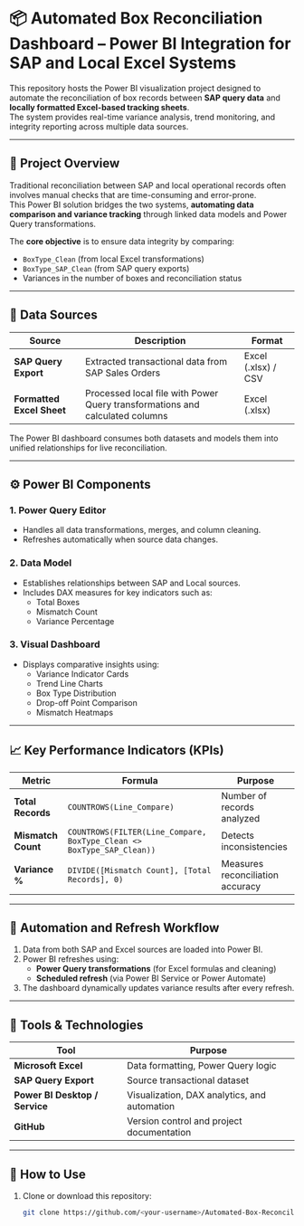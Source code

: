 # 📦 Automated Box Reconciliation Dashboard – Power BI Integration for SAP and Local Excel Systems

This repository hosts the Power BI visualization project designed to automate the reconciliation of box records between **SAP query data** and **locally formatted Excel-based tracking sheets**.  
The system provides real-time variance analysis, trend monitoring, and integrity reporting across multiple data sources.

---

## 🎯 Project Overview

Traditional reconciliation between SAP and local operational records often involves manual checks that are time-consuming and error-prone.  
This Power BI solution bridges the two systems, **automating data comparison and variance tracking** through linked data models and Power Query transformations.

The **core objective** is to ensure data integrity by comparing:
- `BoxType_Clean` (from local Excel transformations)
- `BoxType_SAP_Clean` (from SAP query exports)
- Variances in the number of boxes and reconciliation status

---

## 🧩 Data Sources

| Source | Description | Format |
|--------|--------------|--------|
| **SAP Query Export** | Extracted transactional data from SAP Sales Orders | Excel (.xlsx) / CSV |
| **Formatted Excel Sheet** | Processed local file with Power Query transformations and calculated columns | Excel (.xlsx) |

The Power BI dashboard consumes both datasets and models them into unified relationships for live reconciliation.

---

## ⚙️ Power BI Components

### 1. **Power Query Editor**
- Handles all data transformations, merges, and column cleaning.
- Refreshes automatically when source data changes.

### 2. **Data Model**
- Establishes relationships between SAP and Local sources.
- Includes DAX measures for key indicators such as:
  - Total Boxes
  - Mismatch Count
  - Variance Percentage

### 3. **Visual Dashboard**
- Displays comparative insights using:
  - Variance Indicator Cards
  - Trend Line Charts
  - Box Type Distribution
  - Drop-off Point Comparison
  - Mismatch Heatmaps

---

## 📈 Key Performance Indicators (KPIs)

| Metric | Formula | Purpose |
|---------|----------|----------|
| **Total Records** | `COUNTROWS(Line_Compare)` | Number of records analyzed |
| **Mismatch Count** | `COUNTROWS(FILTER(Line_Compare, BoxType_Clean <> BoxType_SAP_Clean))` | Detects inconsistencies |
| **Variance %** | `DIVIDE([Mismatch Count], [Total Records], 0)` | Measures reconciliation accuracy |

---

## 🧮 Automation and Refresh Workflow

1. Data from both SAP and Excel sources are loaded into Power BI.
2. Power BI refreshes using:
   - **Power Query transformations** (for Excel formulas and cleaning)
   - **Scheduled refresh** (via Power BI Service or Power Automate)
3. The dashboard dynamically updates variance results after every refresh.

---

## 🧰 Tools & Technologies

| Tool | Purpose |
|------|----------|
| **Microsoft Excel** | Data formatting, Power Query logic |
| **SAP Query Export** | Source transactional dataset |
| **Power BI Desktop / Service** | Visualization, DAX analytics, and automation |
| **GitHub** | Version control and project documentation |

---

## 🚀 How to Use

1. Clone or download this repository:
   ```bash
   git clone https://github.com/<your-username>/Automated-Box-Reconciliation-PowerBI.git
